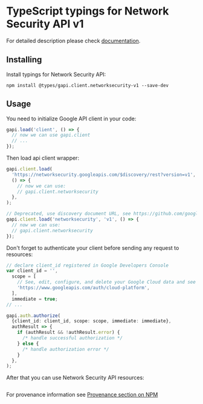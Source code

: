 # TypeScript typings for Network Security API v1

For detailed description please check [documentation](https://cloud.google.com/networking).

## Installing

Install typings for Network Security API:

```
npm install @types/gapi.client.networksecurity-v1 --save-dev
```

## Usage

You need to initialize Google API client in your code:

```typescript
gapi.load('client', () => {
  // now we can use gapi.client
  // ...
});
```

Then load api client wrapper:

```typescript
gapi.client.load(
  'https://networksecurity.googleapis.com/$discovery/rest?version=v1',
  () => {
    // now we can use:
    // gapi.client.networksecurity
  },
);
```

```typescript
// Deprecated, use discovery document URL, see https://github.com/google/google-api-javascript-client/blob/master/docs/reference.md#----gapiclientloadname----version----callback--
gapi.client.load('networksecurity', 'v1', () => {
  // now we can use:
  // gapi.client.networksecurity
});
```

Don't forget to authenticate your client before sending any request to resources:

```typescript
// declare client_id registered in Google Developers Console
var client_id = '',
  scope = [
    // See, edit, configure, and delete your Google Cloud data and see the email address for your Google Account.
    'https://www.googleapis.com/auth/cloud-platform',
  ],
  immediate = true;
// ...

gapi.auth.authorize(
  {client_id: client_id, scope: scope, immediate: immediate},
  authResult => {
    if (authResult && !authResult.error) {
      /* handle successful authorization */
    } else {
      /* handle authorization error */
    }
  },
);
```

After that you can use Network Security API resources: <!-- TODO: make this work for multiple namespaces -->

```typescript

```

For provenance information see [Provenance section on NPM](https://www.npmjs.com/package/@maxim_mazurok/gapi.client.networksecurity-v1#Provenance:~:text=none-,Provenance,-Built%20and%20signed)
